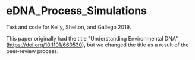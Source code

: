 # eDNA_Process_Simulations
Text and code for Kelly, Shelton, and Gallego 2019.

This paper originally had the title "Understanding Environmental DNA" (https://doi.org/10.1101/660530), but we changed the title as a result of the peer-review process. 
